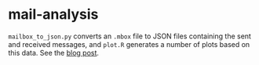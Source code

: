 # mail-analysis

`mailbox_to_json.py` converts an `.mbox` file to JSON files containing the sent and received messages, and `plot.R` generates a number of plots based on this data. See the [blog post](http://blog.diapleth.com/article/mail-analysis/).
